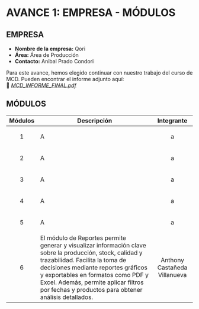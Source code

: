 # AVANCE 1: EMPRESA - MÓDULOS

## EMPRESA
- **Nombre de la empresa:** Qori  
- **Área:** Área de Producción  
- **Contacto:** Anibal Prado Condori

Para este avance, hemos elegido continuar con nuestro trabajo del curso de MCD. Pueden encontrar el informe adjunto aquí:  
📄 *[MCD_INFORME_FINAL.pdf](MCD_INFORME_FINAL.pdf)*  
  
 ## MÓDULOS
 
| Módulos | Descripción                                                                 | Integrante         |
| --------- | ------------------------------------------------------------------------- | ------------------ | 
| <p align="center">1</p> |  A                                                | <p align="center">a</p> | 
| <p align="center">2</p> |  A                                            | <p align="center">a</p> | 
| <p align="center">3</p> |  A                                             | <p align="center">a</p> | 
| <p align="center">4</p> |  A                                 | <p align="center">a</p> | 
| <p align="center">5</p> |  A                                         | <p align="center">a</p> | 
| <p align="center">6</p> |  El módulo de Reportes permite generar y visualizar información clave sobre la producción, stock, calidad y trazabilidad. Facilita la toma de decisiones mediante reportes gráficos y exportables en formatos como PDF y Excel. Además, permite aplicar filtros por fechas y productos para obtener análisis detallados.  | <p align="center">Anthony Castañeda Villanueva</p> |
